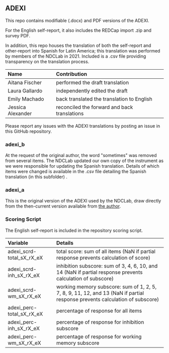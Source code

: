 ## ADEXI

This repo contains modifiable (.docx) and PDF versions of the ADEXI.

For the English self-report, it also includes the REDCap import .zip and survey PDF.

In addition, this repo houses the translation of both the self-report and other-report into Spanish for Latin America; this translation was performed by members of the NDCLab in 2021.  Included is a .csv file providing transparency on the translation process.

| Name | Contribution |
| :--  | :--  |
| Aitana Fischer | performed the draft translation |
| Laura Gallardo | independently edited the draft |
| Emily Machado | back translated the translation to English |
| Jessica Alexander | reconciled the forward and back translations |

Please report any issues with the ADEXI translations by posting an issue in this GitHub repository.


### adexi_b
At the request of the original author, the word "sometimes" was removed from several items.  The NDCLab updated our own copy of the instrument as we were responsible for updating the Spanish translation. Details of which items were changed is available in the .csv file detailing the Spanish translation (in this subfolder) .


### adexi_a
This is the original version of the ADEXI used by the NDCLab, draw directly from the then-current version available from [the author](https://chexi.se/).



### Scoring Script
The English self-report is included in the repository scoring script.

| Variable | Details |
| :--  | :--  |
| adexi_scrd-total_sX_rX_eX | total score: sum of all items (NaN if partial response prevents calculation of score) |
| adexi_scrd-inh_sX_rX_eX | inhibition subscore: sum of 3, 4, 6, 10, and 14 (NaN if partial response prevents calculation of subscore) |
| adexi_scrd-wm_sX_rX_eX | working memory subscore: sum of 1, 2, 5, 7, 8, 9, 11, 12, and 13 (NaN if partial response prevents calculation of subscore) |
| adexi_perc-total_sX_rX_eX | percentage of response for all items |
| adexi_perc-inh_sX_rX_eX | percentage of response for inhibition subscore |
| adexi_perc-wm_sX_rX_eX | percentage of response for working memory subscore |
